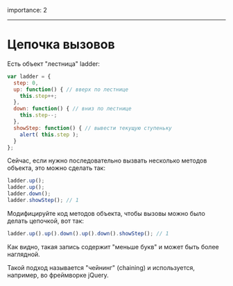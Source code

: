 importance: 2

---

# Цепочка вызовов

Есть объект "лестница" ladder:

```js
var ladder = {
  step: 0,
  up: function() { // вверх по лестнице
    this.step++;
  },
  down: function() { // вниз по лестнице
    this.step--;
  },
  showStep: function() { // вывести текущую ступеньку
    alert( this.step );
  }
};
```

Сейчас, если нужно последовательно вызвать несколько методов объекта, это можно сделать так:

```js
ladder.up();
ladder.up();
ladder.down();
ladder.showStep(); // 1
```

Модифицируйте код методов объекта, чтобы вызовы можно было делать цепочкой, вот так:

```js
ladder.up().up().down().up().down().showStep(); // 1
```

Как видно, такая запись содержит "меньше букв" и может быть более наглядной.

Такой подход называется "чейнинг" (chaining) и используется, например, во фреймворке jQuery.

